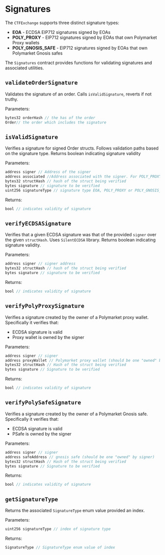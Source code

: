 # Signatures 

The `CTFExchange` supports three distinct signature types:

- **EOA** - ECDSA EIP712 signatures signed by EOAs
- **POLY_PROXY** - EIP712 signatures signed by EOAs that own Polymarket Proxy wallets
- **POLY_GNOSIS_SAFE** - EIP712 signatures signed by EOAs that own Polymarket Gnosis safes

The `Signatures` contract provides functions for validating signatures and associated utilities. 

## `validateOrderSignature`

Validates the signature of an order. Calls `isValidSignature`, reverts if not truthy. 

Parameters:

```java
bytes32 orderHash // the has of the order
Order// the order which includes the signature
```

## `isValidSignature`

Verifies a signature for signed Order structs. Follows validation paths based on the signature type. Returns boolean indicating signature validity

Parameters:

```java
address signer // Address of the signer
address associated //Address associated with the signer. For POLY_PROXY and POLY_GNOSIS_SAFE signature types, this is the address of the proxy or the safe. For EOA, this is the same as the signer address and is not used.
bytes32 structHash // hash of the struct being verified
bytes signature // signature to be verified
uint256 signatureType // signature type EOA, POLY_PROXY or POLY_GNOSIS_SAFE
```

Returns:

```java
bool // indicates validity of signature
```

## `verifyECDSASignature`

Verifies that a given ECDSA signature was that of the provided `signer` over the given `structHash`. Uses `SilentECDSA` library. Returns boolean indicating signature validity.

Parameters:

```java
address signer // signer address
bytes32 structHash // hash of the struct being verified
bytes signature // signature to be verified
```

Returns:

```java
bool // indicates validity of signature
```

## `verifyPolyProxySignature`

Verifies a signature created by the owner of a Polymarket proxy wallet. Specifically it verifies that:

- ECDSA signature is valid 
- Proxy wallet is owned by the signer

Parameters:

```java
address signer // signer
address proxyWallet // Polymarket proxy wallet (should be one "owned" by signer)
bytes32 structHash // Hash of the struct being verified
bytes signature // Signature to be verified
```

Returns:

```java
bool // indicates validity of signature
```

## `verifyPolySafeSignature`

Verifies a signature created by the owner of a Polymarket Gnosis safe. Specifically it verifies that:

- ECDSA signature is valid 
- PSafe is owned by the signer

Parameters:

```java
address signer // signer
address safeAddress // gnosis safe (should be one "owned" by signer)
bytes32 structHash // Hash of the struct being verified
bytes signature // Signature to be verified
```

Returns:

```java
bool // indicates validity of signature
```

## `getSignatureType`

Returns the associated `SignatureType` enum value provided an index.

Parameters:

```java
uint256 signatureType // index of signature type
```

Returns:

```java
SignatureType // SignatureType enum value of index
```
